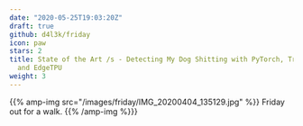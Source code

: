 ```yaml
---
date: "2020-05-25T19:03:20Z"
draft: true
github: d4l3k/friday
icon: paw
stars: 2
title: State of the Art /s - Detecting My Dog Shitting with PyTorch, Transfer Learning
  and EdgeTPU
weight: 3
---
```

{{% amp-img src="/images/friday/IMG_20200404_135129.jpg" %}}
Friday out for a walk.
{{% /amp-img %}}}
